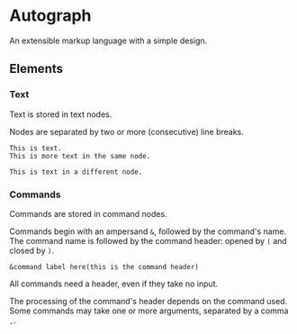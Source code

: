 Autograph
=====

An extensible markup language with a simple design.

## Elements

### Text

Text is stored in text nodes.

Nodes are separated by two or more (consecutive) line breaks.

```
This is text.
This is more text in the same node.

This is text in a different node.
```

### Commands

Commands are stored in command nodes.

Commands begin with an ampersand `&`, followed by the command's name.
The command name is followed by the command header: opened by `(` and closed by `)`.

```
&command label here(this is the command header)
```

All commands need a header, even if they take no input.

The processing of the command's header depends on the command used.
Some commands may take one or more arguments, separated by a comma `,`.